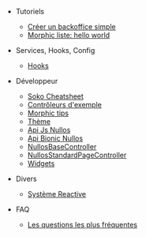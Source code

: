 * Tutoriels
  * [Créer un backoffice simple](tutoriel-creation-bo.md)
  * [Morphic liste: hello world](tutoriel-liste-morphic.md)
  
* Services, Hooks, Config
  * [Hooks](hooks.md)
  
* Développeur
  * [Soko Cheatsheet](dev/soko-cheatsheet.md)
  * [Contrôleurs d'exemple](dev/controller-example.md)
  * [Morphic tips](dev/morphic-tips.md)
  * [Thème](dev/theme.md)
  * [Api Js Nullos](dev/nullos-js-api.md)
  * [Api Bionic Nullos](dev/nullos-bionic-api.md)
  * [NullosBaseController](dev/nullos-base-controller.md)
  * [NullosStandardPageController](dev/nullos-standard-page-controller.md)
  * [Widgets](dev/widgets.md)
  
* Divers
  * [Système Reactive](divers/reactive-system.md)
  
  
* FAQ
  * [Les questions les plus fréquentes](faq.md)